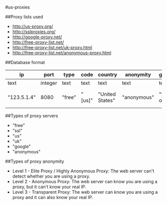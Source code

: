 #us-proxies

##Proxy lists used
* http://us-proxy.org/
* http://sslproxies.org/
* http://google-proxy.net/
* http://free-proxy-list.net/
* http://free-proxy-list.net/uk-proxy.html
* http://free-proxy-list.net/anonymous-proxy.html

##Database format

| ip          | port    | type   | code    | country         | anonymity   | google        | https         | lastchecked                  |
|-------------|---------|--------|---------|-----------------|-------------|---------------|---------------|------------------------------|
| text        | integer | text   | text    | text            | text        | text          | text          | text                         |
| "123.5.1.4" | 8080    | "free" | "[us]"    | "United States" | "anonymous" | "yes" or "no" | "yes" or "no" | "[2016-03-29T17:34:54.814Z]"   |

##Types of proxy servers
* "free"
* "ssl"
* "us"
* "uk"
* "google"
* "anonymous"

##Types of proxy anonymity
* Level 1 - Elite Proxy / Highly Anonymous Proxy: The web server can't detect whether you are using a proxy.
* Level 2 - Anonymous Proxy: The web server can know you are using a proxy, but it can't know your real IP.
* Level 3 - Transparent Proxy: The web server can know you are using a proxy and it can also know your real IP.
